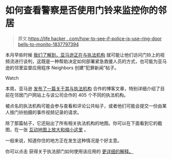 # 如何查看警察是否使用门铃来监控你的邻居

> 原文:[https://life hacker . com/how-to-see-if-police-is-use-ring-door bells-to-monito-1837797394](https://lifehacker.com/how-to-see-if-police-are-using-ring-doorbells-to-monito-1837797394)

本月早些时候 [我们了解到，亚马逊正在与执法机构](https://gizmodo.com/cops-are-giving-amazons-ring-your-real-time-911-data-1836883867) 就可能让他们访问门铃上的视频流进行谈判，这既是一种帮助决定如何部署紧急救援人员的方式，也可能为亚马逊的邻里监督应用程序 Neighbors 创建“犯罪新闻”帖子。

Watch

本周，亚马逊 [发布了一篇关于其与执法机构](https://blog.ring.com/2019/08/28/working-together-for-safer-neighborhoods-introducing-the-neighbors-active-law-enforcement-map/) 合作的博客文章，特别详细介绍了目前在邻居门户网站上与该公司合作的 405 个不同的执法机构。

被点名的执法机构可能会参与查看和评论公共帖子，或者他们可能会提交一份由某人按门铃拍摄的事件视频记录的请求。

除了那篇帖子，它还贴出了所有相关执法机构的地图。你可以在下面看到它的截图，在一张 [互动地图上放大和缩小这里](https://www.google.com/maps/d/viewer?mid=1eYVDPh5itXq5acDT9b0BVeQwmESBa4cB&ll=36.19459170250784%2C-103.96982876449249&z=3) 。

一般来说，知道你住的地方正在发生这种情况是个好主意。

你可以点击 获得关于执法部门如何使用该应用的 [更详细的解释。](https://support.ring.com/hc/en-us/articles/360031595491)